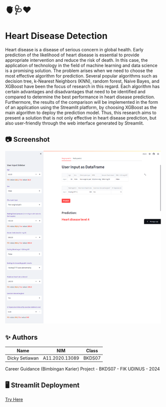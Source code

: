 # 🫀🩺❤️
# Heart Disease Detection
Heart disease is a disease of serious concern in global health. Early prediction of the likelihood of heart disease is essential to provide appropriate intervention and reduce the risk of death. In this case, the application of technology in the field of machine learning and data science is a promising solution. The problem arises when we need to choose the most effective algorithm for prediction. Several popular algorithms such as decision tree, k-Nearest Neighbors (KNN), random forest, Naive Bayes, and XGBoost have been the focus of research in this regard. Each algorithm has certain advantages and disadvantages that need to be identified and compared to determine the best performance in heart disease prediction. Furthermore, the results of the comparison will be implemented in the form of an application using the Streamlit platform, by choosing XGBoost as the main algorithm to deploy the prediction model. Thus, this research aims to present a solution that is not only effective in heart disease prediction, but also user-friendly through the web interface generated by Streamlit.

## 📷 Screenshot
![Streamlit Screenshoot](/screenshoot_streamlit.png)

## ✨ Authors

|         Name         |         NIM        |    Class    |
| -------------------- | ------------------ | ----------- |
| Dicky Setiawan       | A11.2020.13089     | BKDS07      |

Career Guidance (Bimbingan Karier) Project - BKDS07 - FIK UDINUS - 2024

## 🖥️ Streamlit Deployment

[Try Here](https://heart-disease-detection-a11202013089.streamlit.app/)
